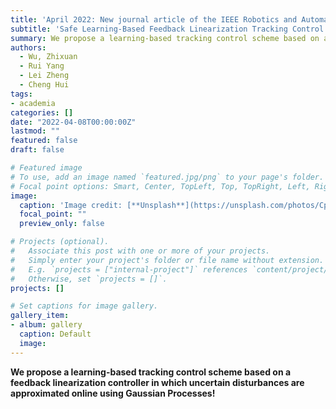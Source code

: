 ```yaml
---
title: 'April 2022: New journal article of the IEEE Robotics and Automation Letters.'
subtitle: 'Safe Learning-Based Feedback Linearization Tracking Control for Nonlinear System with Event-Triggered Model Update'
summary: We propose a learning-based tracking control scheme based on a feedback linearization controller and Gaussian Processes.
authors:
  - Wu, Zhixuan
  - Rui Yang
  - Lei Zheng
  - Cheng Hui
tags:
- academia
categories: []
date: "2022-04-08T00:00:00Z"
lastmod: ""
featured: false
draft: false

# Featured image
# To use, add an image named `featured.jpg/png` to your page's folder.
# Focal point options: Smart, Center, TopLeft, Top, TopRight, Left, Right, BottomLeft, Bottom, BottomRight
image:
  caption: 'Image credit: [**Unsplash**](https://unsplash.com/photos/CpkOjOcXdUY)'
  focal_point: ""
  preview_only: false

# Projects (optional).
#   Associate this post with one or more of your projects.
#   Simply enter your project's folder or file name without extension.
#   E.g. `projects = ["internal-project"]` references `content/project/deep-learning/index.md`.
#   Otherwise, set `projects = []`.
projects: []

# Set captions for image gallery.
gallery_item:
- album: gallery
  caption: Default
  image:
---
```


**We propose a learning-based tracking control scheme based on a feedback linearization controller in which uncertain disturbances are approximated online using Gaussian Processes!**